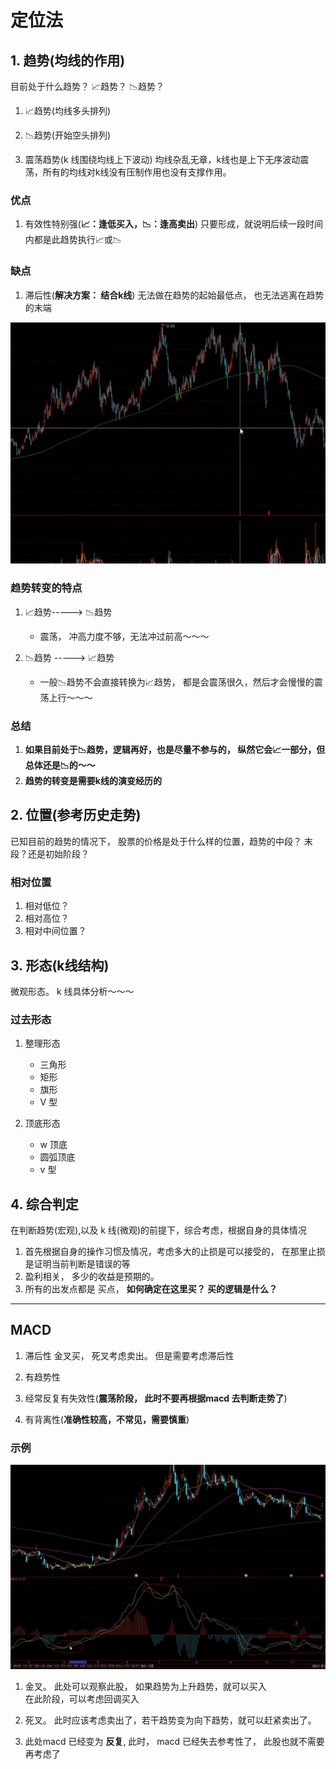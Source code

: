 
# 定位法 

## 1. 趋势(均线的作用)
目前处于什么趋势？ 📈趋势？ 📉趋势？ 
 
1. 📈趋势(均线多头排列)

2. 📉趋势(开始空头排列)
    
3. 震荡趋势(k 线围绕均线上下波动)
    均线杂乱无章，k线也是上下无序波动震荡，所有的均线对k线没有压制作用也没有支撑作用。 


### 优点
1. 有效性特别强(__📈：逢低买入，📉：逢高卖出__)
    只要形成，就说明后续一段时间内都是此趋势执行📈或📉


### 缺点
1. 滞后性(__解决方案：  结合k线__) 
    无法做在趋势的起始最低点， 也无法逃离在趋势的末端
    


![趋势](./assets/2022-01-09_17.31.09.png)



### 趋势转变的特点 
1. 📈趋势-----> 📉趋势
    * 震荡， 冲高力度不够，无法冲过前高～～～

2. 📉趋势 -----> 📈趋势
    * 一般📉趋势不会直接转换为📈趋势， 都是会震荡很久，然后才会慢慢的震荡上行～～～



### 总结 
1. __如果目前处于📉趋势，逻辑再好，也是尽量不参与的， 纵然它会📈一部分，但总体还是📉的～～__
2. __趋势的转变是需要k线的演变经历的__






## 2.  位置(参考历史走势)

已知目前的趋势的情况下， 股票的价格是处于什么样的位置，趋势的中段？ 末段？还是初始阶段？ 


### 相对位置
1. 相对低位？ 
2. 相对高位？ 
3. 相对中间位置？ 







## 3.  形态(k线结构)
微观形态。 k 线具体分析～～～



### 过去形态
1. 整理形态
    * 三角形 
    * 矩形 
    * 旗形
    * V 型

2. 顶底形态
    * w 顶底
    * 圆弧顶底 
    * v 型
 






## 4. 综合判定

在判断趋势(宏观),以及 k 线(微观)的前提下，综合考虑，根据自身的具体情况

1. 首先根据自身的操作习惯及情况，考虑多大的止损是可以接受的， 在那里止损是证明当前判断是错误的等
2. 盈利相关， 多少的收益是预期的。
3. 所有的出发点都是 买点， __如何确定在这里买？ 买的逻辑是什么？__







-----------------------------------------
## MACD

1. 滞后性
    金叉买， 死叉考虑卖出。 但是需要考虑滞后性

2. 有趋势性   
3. 经常反复有失效性(__震荡阶段， 此时不要再根据macd 去判断走势了__)
4. 有背离性(__准确性较高，不常见，需要慎重__)



### 示例

![](./assets/2022-01-1822.54.54.png)  
1. 金叉。 此处可以观察此股， 如果趋势为上升趋势，就可以买入  
    在此阶段，可以考虑回调买入  


2. 死叉。 此时应该考虑卖出了，若干趋势变为向下趋势，就可以赶紧卖出了。

3. 此处macd 已经变为 __反复__, 此时， macd 已经失去参考性了， 此股也就不需要再考虑了
